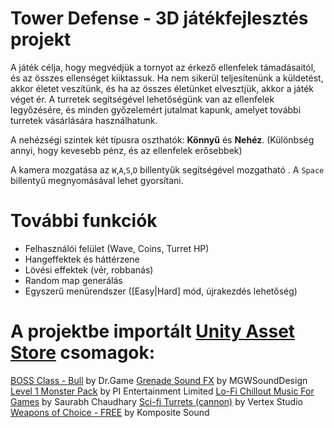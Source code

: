 ﻿# Tower Defense - 3D játékfejlesztés projekt

A játék célja, hogy megvédjük a tornyot az érkező ellenfelek támadásaitól, és az összes ellenséget kiiktassuk. Ha nem sikerül teljesítenünk a küldetést, akkor életet veszítünk, és ha az összes életünket elvesztjük, akkor a játék véget ér. A turretek segítségével lehetőségünk van az ellenfelek legyőzésére, és minden győzelemért jutalmat kapunk, amelyet további turretek vásárlására használhatunk.

A nehézségi szintek két típusra oszthatók: **Könnyű** és **Nehéz**. (Különbség annyi, hogy kevesebb pénz, és az ellenfelek erősebbek)

A kamera mozgatása az `W`,`A`,`S`,`D` billentyűk segítségével mozgatható . A `Space` billentyű megnyomásával lehet gyorsítani.

# További funkciók
-  Felhasználói felület (Wave, Coins, Turret HP)
-  Hangeffektek és háttérzene
- Lövési effektek (vér, robbanás)
- Random map generálás
- Egyszerű menürendszer ([Easy|Hard] mód, újrakezdés lehetőség)
# A projektbe importált [Unity Asset Store](https://assetstore.unity.com/) csomagok:
[BOSS Class - Bull](https://assetstore.unity.com/packages/3d/characters/humanoids/boss-class-bull-115521)  by Dr.Game
[Grenade Sound FX](https://assetstore.unity.com/packages/audio/sound-fx/grenade-sound-fx-147490)  by MGWSoundDesign
[Level 1 Monster Pack](https://assetstore.unity.com/packages/3d/characters/creatures/level-1-monster-pack-77703)  by PI Entertainment Limited
[Lo-Fi Chillout Music For Games](https://assetstore.unity.com/packages/audio/music/lo-fi-chillout-music-for-games-213270)  by Saurabh Chaudhary
[Sci-fi Turrets (cannon)](https://assetstore.unity.com/packages/3d/props/weapons/sci-fi-turrets-cannon-69615)  by Vertex Studio
[Weapons of Choice - FREE](https://assetstore.unity.com/packages/audio/sound-fx/weapons/weapons-of-choice-free-101807)  by Komposite Sound
